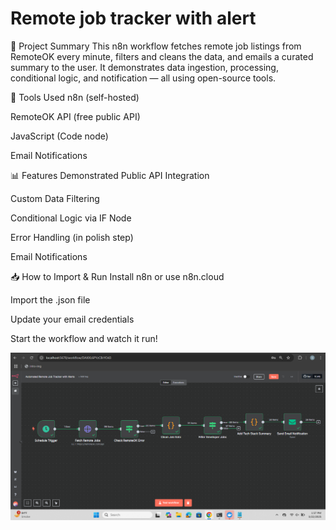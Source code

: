 # Remote job tracker with alert 
🧠 Project Summary
This n8n workflow fetches remote job listings from RemoteOK every minute, filters and cleans the data, and emails a curated summary to the user. It demonstrates data ingestion, processing, conditional logic, and notification — all using open-source tools.

🔗 Tools Used
n8n (self-hosted)

RemoteOK API (free public API)

JavaScript (Code node)

Email Notifications

📊 Features Demonstrated
Public API Integration

Custom Data Filtering

Conditional Logic via IF Node

Error Handling (in polish step)

Email Notifications

📥 How to Import & Run
Install n8n or use n8n.cloud

Import the .json file

Update your email credentials

Start the workflow and watch it run!

![workflow screenshot](<Screenshot 2025-05-22 135737.png>)